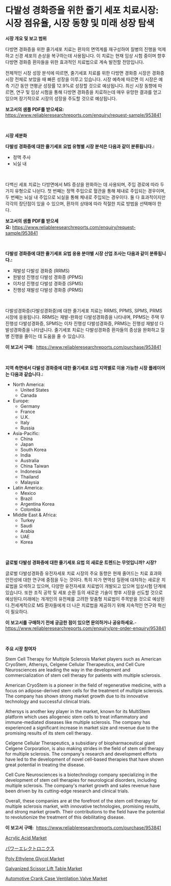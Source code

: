 <p><h1>다발성 경화증을 위한 줄기 세포 치료시장: 시장 점유율, 시장 동향 및 미래 성장 탐색</h1></p><p><strong>시장 개요 및 보고 범위</strong></p>
<p><p>다방면 경화증을 위한 줄기세포 치료는 환자의 면역계를 재구성하여 질병의 진행을 억제하고 신경 세포의 손상을 복구하는데 사용됩니다. 이 치료는 현재 임상 시험 중이며 향후 다방면 경화증 환자들을 위한 효과적인 치료법으로 계속 발전할 전망입니다.</p><p>전체적인 시장 성장 분석에 따르면, 줄기세포 치료를 위한 다방면 경화증 시장은 경화증 시장 전체로 보았을 때 빠른 성장을 이루고 있습니다. 시장 예측에 따르면 이 시장은 예측 기간 동안 연평균 성장률 12.9%로 성장할 것으로 예상됩니다. 최신 시장 동향에 따르면, 연구 및 임상 시험을 통해 다방면 경화증을 치료하는데 매우 유망한 결과를 얻고 있으며 장기적으로 시장의 성장을 주도할 것으로 예상됩니다.</p></p>
<p><strong>보고서의 샘플 PDF를 받으세요:</strong> <a href="https://www.reliableresearchreports.com/enquiry/request-sample/953841">https://www.reliableresearchreports.com/enquiry/request-sample/953841</a></p>
<p>&nbsp;</p>
<p><strong>시장 세분화</strong></p>
<p><strong>다발성 경화증에 대한 줄기세포 요법 유형별 시장 분석은 다음과 같이 분류됩니다.:</strong></p>
<p><ul><li>정맥 주사</li><li>뇌실 내</li></ul></p>
<p>&nbsp;</p>
<p><p>다백신 세포 치료는 다방면에서 MS 증상을 완화하는 데 사용되며, 주입 경로에 따라 두 가지 유형으로 나뉜다. 첫 번째는 정맥 주입으로 혈관을 통해 체내로 주입되는 경우이며, 두 번째는 뇌실 내 주입으로 뇌실을 통해 체내로 주입되는 경우이다. 둘 다 효과적이지만 각각의 장단점이 있을 수 있으며, 환자의 상태에 따라 적절한 치료 방법을 선택해야 한다.</p></p>
<p><strong>보고서의 샘플 PDF를 받으세요:</strong>&nbsp;<a href="https://www.reliableresearchreports.com/enquiry/request-sample/953841">https://www.reliableresearchreports.com/enquiry/request-sample/953841</a></p>
<p>&nbsp;</p>
<p><strong> 다발성 경화증에 대한 줄기세포 요법 응용 분야별 시장 산업 조사는 다음과 같이 분류됩니다.:</strong></p>
<p><ul><li>재발성 다발성 경화증 (RRMS)</li><li>원발성 진행성 다발성 경화증 (PPMS)</li><li>이차성 진행성 다발성 경화증 (SPMS)</li><li>진행성 재발성 다발성 경화증 (PRMS)</li></ul></p>
<p>&nbsp;</p>
<p><p>다발성경화증(다발성경화증)에 대한 줄기세포 치료는 RRMS, PPMS, SPMS, PRMS 시장에 응용됩니다. RRMS는 재발-완화성 다발성경화증을 나타내며, PPMS는 주택 무진행성 다발성경화증, SPMS는 이차 진행성 다발성경화증, PRMS는 진행성 재발성 다발성경화증을 나타냅니다. 줄기세포 치료는 다발성경화증 환자들의 증상을 완화하고 질병 진행을 줄이는 데 도움을 줄 수 있습니다.</p></p>
<p><strong>이 보고서 구매:</strong>&nbsp; <a href="https://www.reliableresearchreports.com/purchase/953841">https://www.reliableresearchreports.com/purchase/953841</a></p>
<p>&nbsp;</p>
<p><strong>지역 측면에서 다발성 경화증에 대한 줄기세포 요법 지역별로 이용 가능한 시장 플레이어는 다음과 같습니다.:</strong></p>
<p><ul>
    <li>
        North America:
        <ul>
            <li>United States</li>
            <li>Canada</li>
        </ul>
    </li>
    <li>
        Europe:
        <ul>
            <li>Germany</li>
            <li>France</li>
            <li>U.K.</li>
            <li>Italy</li>
            <li>Russia</li>
        </ul>
    </li>
    <li>
        Asia-Pacific:
        <ul>
            <li>China</li>
            <li>Japan</li>
            <li>South Korea</li>
            <li>India</li>
            <li>Australia</li>
            <li>China Taiwan</li>
            <li>Indonesia</li>
            <li>Thailand</li>
            <li>Malaysia</li>
        </ul>
    </li>
    <li>
        Latin America:
        <ul>
            <li>Mexico</li>
            <li>Brazil</li>
            <li>Argentina Korea</li>
            <li>Colombia</li>
        </ul>
    </li>
    <li>
        Middle East & Africa:
        <ul>
            <li>Turkey</li>
            <li>Saudi</li>
            <li>Arabia</li>
            <li>UAE</li>
            <li>Korea</li>
        </ul>
    </li>
    </ul></p>
<p>&nbsp;</p>
<p><strong>글로벌 다발성 경화증에 대한 줄기세포 요법 의 새로운 트렌드는 무엇입니까? 시장?</strong></p>
<p><p>글로벌 다발성경화증 유전자세포 치료 시장의 주요 동향은 현재 줄어드는 치료 효과와 안전성에 대한 연구에 중점을 두는 것이다. 특히 자가 면역성 질환에 대처하는 새로운 치료법을 모색하고 있으며, 다양한 유전자세포 치료법이 개발되고 있으며 임상시험 단계에 있습니다. 또한 조직 공학 및 세포 순환 등의 새로운 기술이 향후 시장을 선도할 것으로 예상된다.미래에는 개개인의 유전체를 고려한 맞춤형 치료법이 주목받을 것으로 예상된다.전세계적으로 MS 환자들에게 더 나은 치료법을 제공하기 위해 지속적인 연구와 혁신이 필요하다.</p></p>
<p><strong>이 보고서를 구매하기 전에 궁금한 점이 있으면 문의하거나 공유하세요.</strong>- <a href="https://www.reliableresearchreports.com/enquiry/pre-order-enquiry/953841">https://www.reliableresearchreports.com/enquiry/pre-order-enquiry/953841</a></p>
<p>&nbsp;</p>
<p><strong>주요 시장 참여자</strong></p>
<p><p>Stem Cell Therapy for Multiple Sclerosis Market players such as American CryoStem, Athersys, Celgene Cellular Therapeutics, and Cell Cure Neurosciences are leading the way in the development and commercialization of stem cell therapy for patients with multiple sclerosis.</p><p>American CryoStem is a pioneer in the field of regenerative medicine, with a focus on adipose-derived stem cells for the treatment of multiple sclerosis. The company has shown strong market growth due to its innovative technology and successful clinical trials.</p><p>Athersys is another key player in the market, known for its MultiStem platform which uses allogeneic stem cells to treat inflammatory and immune-mediated diseases like multiple sclerosis. The company has experienced a significant increase in market size and revenue due to the promising results of its stem cell therapy.</p><p>Celgene Cellular Therapeutics, a subsidiary of biopharmaceutical giant Celgene Corporation, is also making strides in the field of stem cell therapy for multiple sclerosis. The company's research and development efforts have led to the development of novel cell-based therapies that have shown great potential in treating the disease.</p><p>Cell Cure Neurosciences is a biotechnology company specializing in the development of stem cell therapies for neurological disorders, including multiple sclerosis. The company's market growth and sales revenue have been driven by its cutting-edge research and clinical trials.</p><p>Overall, these companies are at the forefront of the stem cell therapy for multiple sclerosis market, with innovative technologies, promising results, and strong market growth. Their contributions to the field have the potential to revolutionize the treatment of this debilitating disease.</p></p>
<p><strong>이 보고서 구매:</strong>&nbsp;&nbsp;<a href="https://www.reliableresearchreports.com/purchase/953841">https://www.reliableresearchreports.com/purchase/953841</a></p>
<p><p><a href="https://view.publitas.com/reportprime-1/acrylic-acid-market-size-growth-and-forecast-from-2024-2031/">Acrylic Acid Market</a></p><p><a href="https://github.com/nxboeu02965442/Market-Research-Report-List-1/blob/main/4572764185028.md">パワーエレクトロニクス</a></p><p><a href="https://issuu.com/reportprime-2/docs/poly-ethylene-glycol-market-size-2030.pptx">Poly Ethylene Glycol Market</a></p><p><a href="https://cat-emmental-94b.notion.site/Galvanized-Scissor-Lift-Table-Market-Furnish-Information-about-Market-Size-Market-Share-Market-Dyn-688daaa7ef1f4938ba10cf61e402d889">Galvanized Scissor Lift Table Market</a></p><p><a href="https://github.com/FassouRP/Market-Research-Report-List-3/blob/main/automotive-crank-case-ventilation-valve-market.md">Automotive Crank Case Ventilation Valve Market</a></p></p>
